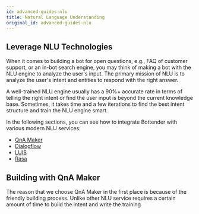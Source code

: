 ```yaml
---
id: advanced-guides-nlu
title: Natural Language Understanding
original_id: advanced-guides-nlu
---
```


## Leverage NLU Technologies

When it comes to building a bot for open questions, e.g., FAQ of customer support, or an in-bot search engine, you may think of making a bot with the NLU engine to analyze the user's input. The primary mission of NLU is to analyze the user's intent and entities to respond with the right answer.

A well-trained NLU engine usually has a 90%+ accurate rate in terms of telling the right intent or find the user input is beyond the current knowledge base. Sometimes, it takes time and a few iterations to find the best intent structure and train the NLU engine smart.

In the following sections, you can see how to integrate Bottender with various modern NLU services:

- [QnA Maker](advanced-guides-nlu.md#building-with-qna-maker)
- [Dialogflow](advanced-guides-nlu.md#building-with-dialogflow)
- [LUIS](advanced-guides-nlu.md#building-with-luis)
- [Rasa](advanced-guides-nlu.md#building-with-rasa-nlu)

## Building with QnA Maker

The reason that we choose QnA Maker in the first place is because of the friendly building process. Unlike other NLU service requires a certain amount of time to build the intent and write the training